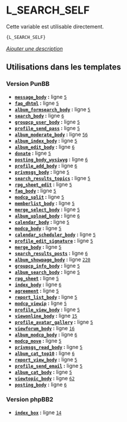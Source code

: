 # L_SEARCH_SELF


Cette variable est utilisable directement.

```html
{L_SEARCH_SELF}
```

[*Ajouter une description*](https://fa-tvars.appspot.com/var/L_SEARCH_SELF)

## Utilisations dans les templates

### Version PunBB
* __[`message_body`](../tpl/var/punbb/message_body.md#readme) :__ ligne [`5`](../tpl/src/punbb/message_body.tpl#L5)
* __[`faq_dhtml`](../tpl/var/punbb/faq_dhtml.md#readme) :__ ligne [`5`](../tpl/src/punbb/faq_dhtml.tpl#L5)
* __[`album_formsearch_body`](../tpl/var/punbb/album_formsearch_body.md#readme) :__ ligne [`5`](../tpl/src/punbb/album_formsearch_body.tpl#L5)
* __[`search_body`](../tpl/var/punbb/search_body.md#readme) :__ ligne [`6`](../tpl/src/punbb/search_body.tpl#L6)
* __[`groupcp_user_body`](../tpl/var/punbb/groupcp_user_body.md#readme) :__ ligne [`5`](../tpl/src/punbb/groupcp_user_body.tpl#L5)
* __[`profile_send_pass`](../tpl/var/punbb/profile_send_pass.md#readme) :__ ligne [`5`](../tpl/src/punbb/profile_send_pass.tpl#L5)
* __[`album_moderate_body`](../tpl/var/punbb/album_moderate_body.md#readme) :__ ligne [`56`](../tpl/src/punbb/album_moderate_body.tpl#L56)
* __[`album_index_body`](../tpl/var/punbb/album_index_body.md#readme) :__ ligne [`5`](../tpl/src/punbb/album_index_body.tpl#L5)
* __[`album_edit_body`](../tpl/var/punbb/album_edit_body.md#readme) :__ ligne [`6`](../tpl/src/punbb/album_edit_body.tpl#L6)
* __[`donate`](../tpl/var/punbb/donate.md#readme) :__ ligne [`5`](../tpl/src/punbb/donate.tpl#L5)
* __[`posting_body_wysiwyg`](../tpl/var/punbb/posting_body_wysiwyg.md#readme) :__ ligne [`6`](../tpl/src/punbb/posting_body_wysiwyg.tpl#L6)
* __[`profile_add_body`](../tpl/var/punbb/profile_add_body.md#readme) :__ ligne [`6`](../tpl/src/punbb/profile_add_body.tpl#L6)
* __[`privmsgs_body`](../tpl/var/punbb/privmsgs_body.md#readme) :__ ligne [`5`](../tpl/src/punbb/privmsgs_body.tpl#L5)
* __[`search_results_topics`](../tpl/var/punbb/search_results_topics.md#readme) :__ ligne [`5`](../tpl/src/punbb/search_results_topics.tpl#L5)
* __[`rpg_sheet_edit`](../tpl/var/punbb/rpg_sheet_edit.md#readme) :__ ligne [`5`](../tpl/src/punbb/rpg_sheet_edit.tpl#L5)
* __[`faq_body`](../tpl/var/punbb/faq_body.md#readme) :__ ligne [`5`](../tpl/src/punbb/faq_body.tpl#L5)
* __[`modcp_split`](../tpl/var/punbb/modcp_split.md#readme) :__ ligne [`5`](../tpl/src/punbb/modcp_split.tpl#L5)
* __[`memberlist_body`](../tpl/var/punbb/memberlist_body.md#readme) :__ ligne [`5`](../tpl/src/punbb/memberlist_body.tpl#L5)
* __[`merge_select_body`](../tpl/var/punbb/merge_select_body.md#readme) :__ ligne [`5`](../tpl/src/punbb/merge_select_body.tpl#L5)
* __[`album_upload_body`](../tpl/var/punbb/album_upload_body.md#readme) :__ ligne [`6`](../tpl/src/punbb/album_upload_body.tpl#L6)
* __[`calendar_body`](../tpl/var/punbb/calendar_body.md#readme) :__ ligne [`5`](../tpl/src/punbb/calendar_body.tpl#L5)
* __[`modcp_body`](../tpl/var/punbb/modcp_body.md#readme) :__ ligne [`5`](../tpl/src/punbb/modcp_body.tpl#L5)
* __[`calendar_scheduler_body`](../tpl/var/punbb/calendar_scheduler_body.md#readme) :__ ligne [`5`](../tpl/src/punbb/calendar_scheduler_body.tpl#L5)
* __[`profile_edit_signature`](../tpl/var/punbb/profile_edit_signature.md#readme) :__ ligne [`5`](../tpl/src/punbb/profile_edit_signature.tpl#L5)
* __[`merge_body`](../tpl/var/punbb/merge_body.md#readme) :__ ligne [`5`](../tpl/src/punbb/merge_body.tpl#L5)
* __[`search_results_posts`](../tpl/var/punbb/search_results_posts.md#readme) :__ ligne [`6`](../tpl/src/punbb/search_results_posts.tpl#L6)
* __[`album_showpage_body`](../tpl/var/punbb/album_showpage_body.md#readme) :__ ligne [`220`](../tpl/src/punbb/album_showpage_body.tpl#L220)
* __[`groupcp_info_body`](../tpl/var/punbb/groupcp_info_body.md#readme) :__ ligne [`5`](../tpl/src/punbb/groupcp_info_body.tpl#L5)
* __[`album_search_body`](../tpl/var/punbb/album_search_body.md#readme) :__ ligne [`5`](../tpl/src/punbb/album_search_body.tpl#L5)
* __[`rpg_sheet`](../tpl/var/punbb/rpg_sheet.md#readme) :__ ligne [`5`](../tpl/src/punbb/rpg_sheet.tpl#L5)
* __[`index_body`](../tpl/var/punbb/index_body.md#readme) :__ ligne [`6`](../tpl/src/punbb/index_body.tpl#L6)
* __[`agreement`](../tpl/var/punbb/agreement.md#readme) :__ ligne [`5`](../tpl/src/punbb/agreement.tpl#L5)
* __[`report_list_body`](../tpl/var/punbb/report_list_body.md#readme) :__ ligne [`5`](../tpl/src/punbb/report_list_body.tpl#L5)
* __[`modcp_viewip`](../tpl/var/punbb/modcp_viewip.md#readme) :__ ligne [`5`](../tpl/src/punbb/modcp_viewip.tpl#L5)
* __[`profile_view_body`](../tpl/var/punbb/profile_view_body.md#readme) :__ ligne [`5`](../tpl/src/punbb/profile_view_body.tpl#L5)
* __[`viewonline_body`](../tpl/var/punbb/viewonline_body.md#readme) :__ ligne [`15`](../tpl/src/punbb/viewonline_body.tpl#L15)
* __[`profile_avatar_gallery`](../tpl/var/punbb/profile_avatar_gallery.md#readme) :__ ligne [`5`](../tpl/src/punbb/profile_avatar_gallery.tpl#L5)
* __[`viewforum_body`](../tpl/var/punbb/viewforum_body.md#readme) :__ ligne [`16`](../tpl/src/punbb/viewforum_body.tpl#L16)
* __[`album_modcp_body`](../tpl/var/punbb/album_modcp_body.md#readme) :__ ligne [`6`](../tpl/src/punbb/album_modcp_body.tpl#L6)
* __[`modcp_move`](../tpl/var/punbb/modcp_move.md#readme) :__ ligne [`5`](../tpl/src/punbb/modcp_move.tpl#L5)
* __[`privmsgs_read_body`](../tpl/var/punbb/privmsgs_read_body.md#readme) :__ ligne [`5`](../tpl/src/punbb/privmsgs_read_body.tpl#L5)
* __[`album_cat_top10`](../tpl/var/punbb/album_cat_top10.md#readme) :__ ligne [`6`](../tpl/src/punbb/album_cat_top10.tpl#L6)
* __[`report_view_body`](../tpl/var/punbb/report_view_body.md#readme) :__ ligne [`5`](../tpl/src/punbb/report_view_body.tpl#L5)
* __[`profile_send_email`](../tpl/var/punbb/profile_send_email.md#readme) :__ ligne [`5`](../tpl/src/punbb/profile_send_email.tpl#L5)
* __[`album_cat_body`](../tpl/var/punbb/album_cat_body.md#readme) :__ ligne [`5`](../tpl/src/punbb/album_cat_body.tpl#L5)
* __[`viewtopic_body`](../tpl/var/punbb/viewtopic_body.md#readme) :__ ligne [`62`](../tpl/src/punbb/viewtopic_body.tpl#L62)
* __[`posting_body`](../tpl/var/punbb/posting_body.md#readme) :__ ligne [`6`](../tpl/src/punbb/posting_body.tpl#L6)

### Version phpBB2
* __[`index_box`](../tpl/var/subsilver/index_box.md#readme) :__ ligne [`14`](../tpl/src/subsilver/index_box.tpl#L14)